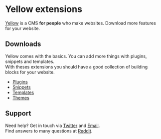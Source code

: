 Yellow extensions
=================

[Yellow](https://github.com/markseu/yellowcms) is a CMS **for people** who make websites. Download more features for your website.

Downloads
---------
Yellow comes with the basics. You can add more things with plugins, snippets and templates.  
With theses extensions you should have a good collection of building blocks for your website.

* [Plugins](https://github.com/markseu/yellowcms-extensions/tree/master/plugins)
* [Snippets](https://github.com/markseu/yellowcms-extensions/tree/master/snippets)
* [Templates](https://github.com/markseu/yellowcms-extensions/tree/master/templates)
* [Themes](https://github.com/markseu/yellowcms-extensions/tree/master/themes)

Support
-------
Need help? Get in touch via [Twitter](https://twitter.com/markseu) and [Email](http://datenstrom.se/contact/).  
Find answers to many questions at [Reddit](http://www.reddit.com/r/yellowcms/).